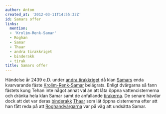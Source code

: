 ```yaml
---
author: Anton
created_at: '2012-03-11T14:55:32Z'
id: Samars offer
links:
  mention:
  - 'Krolim-Renk-Samar'
  - Roghan
  - Samar
  - Thaar
  - andra tirakkriget
  - binderakk
  - tirak
title: Samars offer
---
```


Händelse år 2439 e.D. under [andra tirakkriget] då klan [Samars] enda kvarvarande fäste
[Krolim-Renk-Samar] belägrats. Enligt dvärgarna så fann fästets kung Tehan inte något annat val än
att låta öppna vattencisternerna och dränka hela klan Samar samt de anfallande [tirakerna]. De
senare hävdar dock att det var deras [binderakk][] [Thaar] som lät öppna cisternerna efter att han
fått reda på att [Roghandvärgarna] var på väg att undsätta Samar.

  [andra tirakkriget]: andra_tirakkriget
  [Samars]: Samar
  [Krolim-Renk-Samar]: Krolim-Renk-Samar
  [tirakerna]: tirak
  [binderakk]: binderakk
  [Thaar]: Thaar
  [Roghandvärgarna]: Roghan
